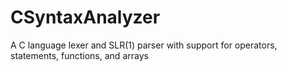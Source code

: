 # CSyntaxAnalyzer
A C language lexer and SLR(1) parser with support for operators, statements, functions, and arrays
